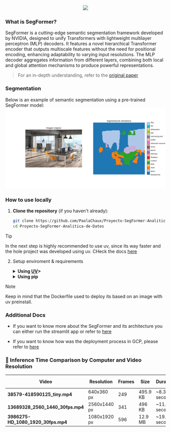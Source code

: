 <p align="center">
    <img src="https://readme-typing-svg.herokuapp.com?font=Time+New+Roman&color=cyan&size=25&center=true&vCenter=true&width=600&height=100&lines=SegFormer Implementation;Computer Vision;">
</p>

### What is SegFormer?

SegFormer is a cutting-edge semantic segmentation framework developed by NVIDIA, designed to unify Transformers with lightweight multilayer perceptron (MLP) decoders. It features a novel hierarchical Transformer encoder that outputs multiscale features without the need for positional encoding, enhancing adaptability to varying input resolutions. The MLP decoder aggregates information from different layers, combining both local and global attention mechanisms to produce powerful representations.

> For an in-depth understanding, refer to the [original paper](https://arxiv.org/abs/2105.15203)

### Segmentation

Below is an example of semantic segmentation using a pre-trained SegFormer model:
![Segmentation Example](data/images/Figure_1.png)


###  How to use locally

1. **Clone the repository** (if you haven't already):
   ```bash
   git clone https://github.com/PaolaChaux/Proyecto-SegFormer-Analitica-de-Datos.git
   cd Proyecto-SegFormer-Analitica-de-Datos
   ```

> [!TIP]
> In the next step is highly recommended to use uv, since its way faster and the hole project was developed using uv. CHeck the docs [here](https://docs.astral.sh/uv/#uv)

2. Setup enviroment & requirements

    <details>
    <summary><b>Using <a href=https://docs.astral.sh/uv/>UV</a>></b></summary>

    - Install uv
        ```
        curl -LsSf https://astral.sh/uv/install.sh | sh
        ```
    - Create a uv project
        ```
        uv init
        ```
    - Install dependencies:
        ```bash
        uv pip install --extra-index-url https://download.pytorch.org/whl/cu118 -r requirements.txt
        ```
    - Run the app
        ```
        uv run streamlit run src/appStreamlit.py
        ```
    </details>

    <details>
    <summary><b>Using pip</b></summary>

    - Create the enviroment
        ```
        python -m venv .venv
        ```
    - Activate the enviroment
        ```
        source .venv/bin/activate # Linux
        ```
        ```
        .venv\Scripts\activate # Windows
        ```
    - Install dependencies
        ```
        pip install --extra-index-url https://download.pytorch.org/whl/cu118 -r requirements.txt
        ```
    - Run the app
        ```
        streamlit run src/Homepage.py
        ```
    </details>

> [!NOTE]
> Keep in mind that the Dockerfile used to deploy its based on an image with uv preinstall.

### Additional Docs

- If you want to know more about the SegFormer and its architecture you can either run the streamlit app or refer to [here](docs/Architecture.md)

- If you want to know how was the deployment process in GCP, please refer to [here](docs/Deploy.md)


### 🧠 Inference Time Comparison by Computer and Video Resolution

| Video                                | Resolution      | Frames | Size      | Duration     | RTX 3050, 4 GB VRAM | PC 2 (to be completed)     |
|-------------------------------------|-----------------|--------|-----------|--------------|------------------------------------------------|-----------------------------|
| **38579-418590125_tiny.mp4**        | 640x360 px      | 249    | 495.9 KB   | ~8.3 seconds | 234.98s (0.944s/frame)                          | _[pending]_                |
| **13689328_2560_1440_30fps.mp4**    | 2560x1440 px    | 341    | 496 KB | ~11.4 seconds| 310.30s (0.910s/frame)                          | _[pending]_                |
| **3986275-HD_1080_1920_30fps.mp4**  | 1080x1920 px    | 596    | 12.9 MB | ~19.9 seconds| 547.44s (0.919s/frame)                          | _[pending]_                |

